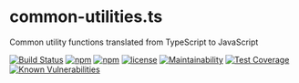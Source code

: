 # common-utilities.ts
Common utility functions translated from TypeScript to JavaScript

[![Build Status](https://secure.travis-ci.org/tom-weatherhead/common-utilities.ts.svg)](https://travis-ci.org/tom-weatherhead/common-utilities.ts)
[![npm](https://img.shields.io/npm/v/thaw-common-utilities.ts.svg)](https://www.npmjs.com/package/thaw-common-utilities.ts)
[![npm](https://img.shields.io/npm/dt/thaw-common-utilities.ts.svg)](https://www.npmjs.com/package/thaw-common-utilities.ts)
[![license](https://img.shields.io/github/license/mashape/apistatus.svg)](https://github.com/tom-weatherhead/common-utilities.ts/blob/master/LICENSE)
[![Maintainability](https://api.codeclimate.com/v1/badges/2a66d64a08223583a60d/maintainability)](https://codeclimate.com/github/tom-weatherhead/common-utilities.ts/maintainability)
[![Test Coverage](https://api.codeclimate.com/v1/badges/2a66d64a08223583a60d/test_coverage)](https://codeclimate.com/github/tom-weatherhead/common-utilities.ts/test_coverage)
[![Known Vulnerabilities](https://snyk.io/test/github/tom-weatherhead/common-utilities.ts/badge.svg?targetFile=package.json&package-lock.json)](https://snyk.io/test/github/tom-weatherhead/common-utilities.ts?targetFile=package.json&package-lock.json)
